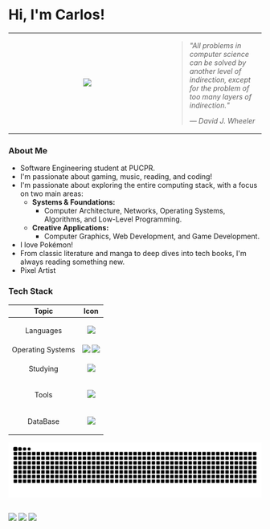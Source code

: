 # Hi, I'm Carlos!

<table>
  <tr>
    <td width="300" valign="middle" align="center">
      <img src="https://bluemoonfalls.com/images/sprites/stadium2/normal/63.gif" />
    </td>
    
  <td valign="middle">
      <blockquote>
        <p><i>"All problems in computer science can be solved by another level of indirection, except for the problem of too many layers of indirection."</i></p>
        <cite>— David J. Wheeler</cite>
      </blockquote>
    </td>
  </tr>
</table>




### About Me
- Software Engineering student at PUCPR.
- I'm passionate about gaming, music, reading, and coding!
- I'm passionate about exploring the entire computing stack, with a focus on two main areas:
  - **Systems & Foundations:**
    - Computer Architecture, Networks, Operating Systems, Algorithms, and Low-Level Programming.
  - **Creative Applications:**
    - Computer Graphics, Web Development, and Game Development.
- I love Pokémon!
- From classic literature and manga to deep dives into tech books, I'm always reading something new.
- Pixel Artist

  
### Tech Stack

|      Topic         |                         Icon                          |
| :----------------: | :---------------------------------------------------: |
|     Languages      |    <p align="center"><img src="https://skillicons.dev/icons?i=python,java,js,html,css,tailwind&perline=10" /></p>    |
|  Operating Systems |    <div align="center"><img src="https://skillicons.dev/icons?i=linux,windows,ubuntu" />&nbsp;<img src="https://devicon-website.vercel.app/api/fedora/plain.svg" width="48"></img></div>   |
|      Studying      |    <p align="center"> <img src="https://skillicons.dev/icons?i=c,cpp,react,nodejs,aws,cmake&perline=10" /> </p>     |
|       Tools        |    <p align="center"> <img src="https://skillicons.dev/icons?i=vscode,visualstudio,pycharm,idea,git,github,unity&perline=10" /> </p>     |
|      DataBase      |    <p align="center"> <img src="https://skillicons.dev/icons?i=mysql,mongodb,supabase&perline=10" /> </p>     |

<picture align="center">
  <source media="(prefers-color-scheme: dark)" srcset="https://raw.githubusercontent.com/Carloslgp/Carloslgp/output/github-contribution-grid-snake-dark.svg">
  <source media="(prefers-color-scheme: light)" srcset="https://raw.githubusercontent.com/Carloslgp/Carloslgp/output/github-contribution-grid-snake-dark.svg">
  <img align="center" alt="github contribution grid snake animation" src="https://raw.githubusercontent.com/Carloslgp/Carloslgp/output/github-contribution-grid-snake.svg">
</picture>
<br><br>

<a href="https://www.linkedin.com/in/carlos-leonardo-garcia-pscheidt/" target="_blank"><img src="https://img.shields.io/badge/-LinkedIn-%230077B5?style=for-the-badge&logo=linkedin&logoColor=white" target="_blank"></a>
<a href="mailto:carlos.pscheidt.garcia@gmail.com"><img src="https://img.shields.io/badge/Gmail-D14836?style=for-the-badge&logo=gmail&logoColor=white" target="_blank"></a>
<a href="https://www.youtube.com/@IamSpiffys" target="_blank"><img src="https://img.shields.io/badge/YouTube-%23FF0000?style=for-the-badge&logo=youtube&logoColor=white" target="_blank"></a>

